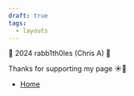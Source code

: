 ```yaml
---
draft: true
tags:
  - layouts
---
```


 <footer>
        <p>👾 2024 rabb1th0les (Chris A) 👾</p>
	    <p>Thanks for supporting my page ☀🌴</p>
        <nav>
            <ul>
                <li><a href="index.html">Home</a></li>
            </ul>
        </nav>
</footer>
